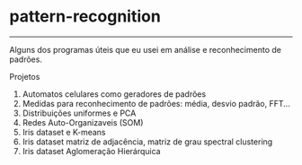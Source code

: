 # pattern-recognition

---
Alguns dos programas úteis que eu usei em análise e reconhecimento de padrões.

Projetos
1. Automatos celulares como geradores de padrões
1. Medidas para reconhecimento de padrões: média, desvio padrão, FFT...
1. Distribuições uniformes e PCA
1. Redes Auto-Organizaveis (SOM)
1. Iris dataset e K-means
1. Iris dataset matriz de adjacência, matriz de grau spectral clustering
1. Iris dataset Aglomeração Hierárquica
